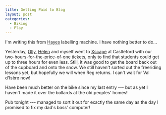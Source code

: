 ```yaml
---
title: Getting Paid to Blog
layout: post
categories:
  - Biking
  - Play
---
```

I'm writing this from [Hayes](https://www.hayesgardenworld.co.uk) labelling machine. I have nothing better to do...

Yesterday, [Olly](https://pictures.scholesmafia.co.uk/index.php/?profile=10), [Helen](https://pictures.scholesmafia.co.uk/index.php/?profile=5) and myself went to [Xscape](https://xscape.co.uk) at Castleford with our two-hours-for-the-price-of-one tickets, only to find that students could get up to three hours for even less. Still, it was good to get the board back out of the cupboard and onto the snow. We still haven't sorted out the freeriding lessons yet, but hopefully we will when Reg returns. I can't wait for Val d'Isère now!

Have been much better on the bike since my last entry --- but as yet I haven't made it over the bollards at the old peoples' homes!

Pub tonight --- managed to sort it out for exactly the same day as the day I promised to fix my dad's boss' computer!
